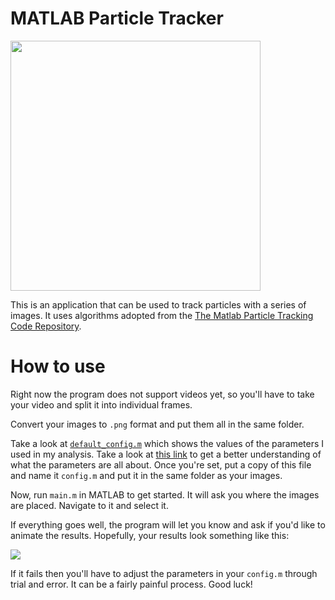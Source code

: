 # MATLAB Particle Tracker

<img src="http://www.johnlian.ca/images/particle-tracker-in-action.png" width="400">

This is an application that can be used to track particles with a series of images. It uses algorithms adopted from the [The Matlab Particle Tracking Code Repository](http://site.physics.georgetown.edu/matlab/).

# How to use

Right now the program does not support videos yet, so you'll have to take your video and split it into individual frames. 

Convert your images to `.png` format and put them all in the same folder. 

Take a look at [`default_config.m`](https://github.com/jlian/matlab-particle-tracker/blob/master/default_config.m) which shows the values of the parameters I used in my analysis. Take a look at [this link](http://site.physics.georgetown.edu/matlab/tutorial.html) to get a better understanding of what the parameters are all about. Once you're set, put a copy of this file and name it `config.m` and put it in the same folder as your images.

Now, run `main.m` in MATLAB to get started. It will ask you where the images are placed. Navigate to it and select it. 

If everything goes well, the program will let you know and ask if you'd like to animate the results. Hopefully, your results look something like this:

<img src="http://www.johnlian.ca/matlab-animation/shock.gif">

If it fails then you'll have to adjust the parameters in your `config.m` through trial and error. It can be a fairly painful process. Good luck!
